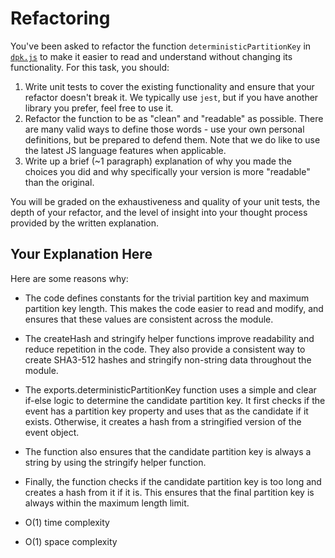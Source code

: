 # Refactoring

You've been asked to refactor the function `deterministicPartitionKey` in [`dpk.js`](dpk.js) to make it easier to read and understand without changing its functionality. For this task, you should:

1. Write unit tests to cover the existing functionality and ensure that your refactor doesn't break it. We typically use `jest`, but if you have another library you prefer, feel free to use it.
2. Refactor the function to be as "clean" and "readable" as possible. There are many valid ways to define those words - use your own personal definitions, but be prepared to defend them. Note that we do like to use the latest JS language features when applicable.
3. Write up a brief (~1 paragraph) explanation of why you made the choices you did and why specifically your version is more "readable" than the original.

You will be graded on the exhaustiveness and quality of your unit tests, the depth of your refactor, and the level of insight into your thought process provided by the written explanation.

## Your Explanation Here

Here are some reasons why:

- The code defines constants for the trivial partition key and maximum partition key length. This makes the code easier to read and modify, and ensures that these values are consistent across the module.
- The createHash and stringify helper functions improve readability and reduce repetition in the code. They also provide a consistent way to create SHA3-512 hashes and stringify non-string data throughout the module.
- The exports.deterministicPartitionKey function uses a simple and clear if-else logic to determine the candidate partition key. It first checks if the event has a partition key property and uses that as the candidate if it exists. Otherwise, it creates a hash from a stringified version of the event object.
- The function also ensures that the candidate partition key is always a string by using the stringify helper function.
- Finally, the function checks if the candidate partition key is too long and creates a hash from it if it is. This ensures that the final partition key is always within the maximum length limit.

- O(1) time complexity
- O(1) space complexity
